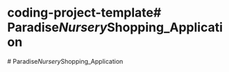 # coding-project-template#   P a r a d i s e _ N u r s e r y _ S h o p p i n g _ A p p l i c a t i o n  
 #   P a r a d i s e _ N u r s e r y _ S h o p p i n g _ A p p l i c a t i o n  
 